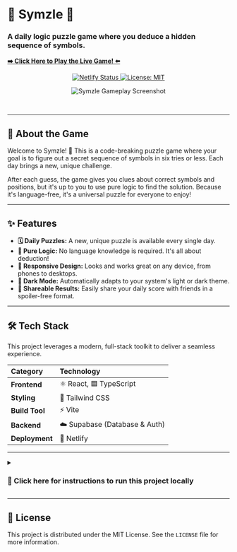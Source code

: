 # 🧠 Symzle 🧩

### A daily logic puzzle game where you deduce a hidden sequence of symbols.

**[➡️ Click Here to Play the Live Game! ⬅️](https://symzle.netlify.app)**

</div>

<p align="center">
  <a href="https://app.netlify.com/projects/symzle/deploys">
    <img src="https://api.netlify.com/api/v1/badges/c7f23bdf-097f-4330-9be3-19dc6469382d/deploy-status" alt="Netlify Status">
  </a>
  <a href="https://choosealicense.com/licenses/mit/">
    <img src="https://img.shields.io/badge/License-MIT-green.svg" alt="License: MIT">
  </a>
</p>

<div align="center">

![Symzle Gameplay Screenshot](https://github.com/user-attachments/assets/5145acf7-d877-4a6d-9aa8-60bdeb272266)

</br>


</div>

---

## 🧩 About the Game

Welcome to Symzle! 👋 This is a code-breaking puzzle game where your goal is to figure out a secret sequence of symbols in six tries or less. Each day brings a new, unique challenge.

After each guess, the game gives you clues about correct symbols and positions, but it's up to you to use pure logic to find the solution. Because it's language-free, it's a universal puzzle for everyone to enjoy!

---

## ✨ Features

* **🗓️ Daily Puzzles:** A new, unique puzzle is available every single day.
* **🧠 Pure Logic:** No language knowledge is required. It's all about deduction!
* **📱 Responsive Design:** Looks and works great on any device, from phones to desktops.
* **🌙 Dark Mode:** Automatically adapts to your system's light or dark theme.
* **🔗 Shareable Results:** Easily share your daily score with friends in a spoiler-free format.

---

## 🛠️ Tech Stack

This project leverages a modern, full-stack toolkit to deliver a seamless experience.

| Category | Technology |
| :--- | :--- |
| **Frontend** | ⚛️ React, 🟦 TypeScript |
| **Styling** | 💨 Tailwind CSS |
| **Build Tool** | ⚡ Vite |
| **Backend** | ☁️ Supabase (Database & Auth) |
| **Deployment** | 🚀 Netlify |

---

<details>
<summary><h3>🚀 Click here for instructions to run this project locally</h3></summary>

### Prerequisites

You must have [Node.js](https://nodejs.org/) (version 16 or later) and [npm](https://www.npmjs.com/) installed on your machine.

### Installation & Setup

1.  **Clone the repository:**
    ```sh
    git clone [https://github.com/YOUR_USERNAME/symzle.git](https://github.com/YOUR_USERNAME/symzle.git)
    ```
    *(Replace `YOUR_USERNAME` with your actual GitHub username!)*

2.  **Navigate to the Project Directory:**
    The project files are located in the `/project` subfolder. You must navigate into it.
    ```sh
    cd symzle/project
    ```

3.  **Install NPM packages:**
    This will install all the necessary dependencies for the project.
    ```sh
    npm install
    ```

4.  **Set Up Environment Variables:**
    This application requires a connection to a Supabase backend. You will need to create your own free Supabase project to get the necessary API keys.

    * First, create a new file in the `project/` directory named `.env.local`.
    * Sign up for a free account at [Supabase.com](https://supabase.com) and create a new project.
    * In your Supabase project dashboard, go to **Project Settings** > **API**.
    * Copy your **Project URL** and your **`anon` (public) key**.
    * Paste them into your `.env.local` file using the following format:
        ```env
        VITE_SUPABASE_URL="YOUR_SUPABASE_PROJECT_URL"
        VITE_SUPABASE_ANON_KEY="YOUR_SUPABASE_ANON_KEY"
        ```
    * **Note:** The `.env.local` file is listed in `.gitignore` and should not be committed to the repository.

5.  **Run the Development Server:**
    Now you are ready to start the application!
    ```sh
    npm run dev
    ```
    Your project should now be running at `http://localhost:5173`!

</details>

---

## 📜 License

This project is distributed under the MIT License. See the `LICENSE` file for more information.
```
